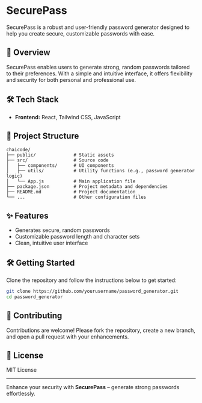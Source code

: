 # SecurePass

SecurePass is a robust and user-friendly password generator designed to help you create secure, customizable passwords with ease.

## 🚀 Overview

SecurePass enables users to generate strong, random passwords tailored to their preferences. With a simple and intuitive interface, it offers flexibility and security for both personal and professional use.

## 🛠️ Tech Stack

- **Frontend:** React, Tailwind CSS, JavaScript

## 📁 Project Structure

```
chaicode/
├── public/              # Static assets
├── src/                 # Source code
│   ├── components/      # UI components
│   ├── utils/           # Utility functions (e.g., password generator logic)
│   └── App.js           # Main application file
├── package.json         # Project metadata and dependencies
├── README.md            # Project documentation
└── ...                  # Other configuration files
```

## ✨ Features

- Generates secure, random passwords
- Customizable password length and character sets
- Clean, intuitive user interface

## 🛠️ Getting Started

Clone the repository and follow the instructions below to get started:

```bash
git clone https://github.com/yourusername/password_generator.git
cd password_generator
```

## 🤝 Contributing

Contributions are welcome! Please fork the repository, create a new branch, and open a pull request with your enhancements.

## 📄 License

MIT License

---

Enhance your security with **SecurePass** – generate strong passwords effortlessly.
